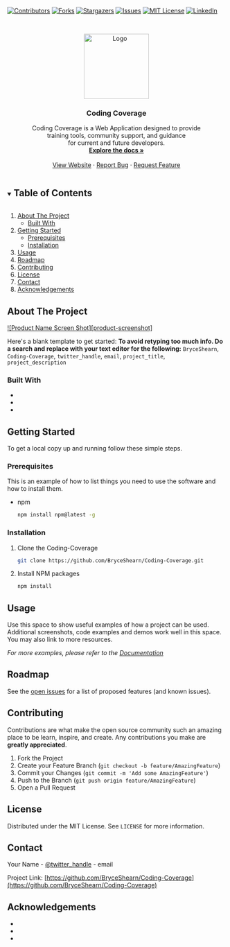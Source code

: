 [![Contributors][contributors-shield]][contributors-url]
[![Forks][forks-shield]][forks-url]
[![Stargazers][stars-shield]][stars-url]
[![Issues][issues-shield]][issues-url]
[![MIT License][license-shield]][license-url]
[![LinkedIn][linkedin-shield]][linkedin-url]



<!-- PROJECT LOGO -->
<br />
<p align="center">
  <a href="https://github.com/BryceShearn/Coding-Coverage">
    <img src="http://3.140.95.0:8080/CodingCoverage/images/codingCoverage.png" alt="Logo" width="150" height="150">
  </a>

  <h3 align="center">Coding Coverage</h3>

  <p align="center">
    Coding Coverage is a Web Application designed to provide<br /> training tools, community support, and guidance <br /> for current and future developers.
    <br />
    <a href="https://github.com/BryceShearn/Coding-Coverage"><strong>Explore the docs »</strong></a>
    <br />
    <br />
    <a href="https://tinyurl.com/CodingCoverage">View Website</a>
    ·
    <a href="https://github.com/BryceShearn/Coding-Coverage/issues">Report Bug</a>
    ·
    <a href="https://github.com/BryceShearn/Coding-Coverage/issues">Request Feature</a>
  </p>
</p>



<!-- TABLE OF CONTENTS -->
<details open="open">
  <summary><h2 style="display: inline-block">Table of Contents</h2></summary>
  <ol>
    <li>
      <a href="#about-the-project">About The Project</a>
      <ul>
        <li><a href="#built-with">Built With</a></li>
      </ul>
    </li>
    <li>
      <a href="#getting-started">Getting Started</a>
      <ul>
        <li><a href="#prerequisites">Prerequisites</a></li>
        <li><a href="#installation">Installation</a></li>
      </ul>
    </li>
    <li><a href="#usage">Usage</a></li>
    <li><a href="#roadmap">Roadmap</a></li>
    <li><a href="#contributing">Contributing</a></li>
    <li><a href="#license">License</a></li>
    <li><a href="#contact">Contact</a></li>
    <li><a href="#acknowledgements">Acknowledgements</a></li>
  </ol>
</details>



<!-- ABOUT THE PROJECT -->
## About The Project

[![Product Name Screen Shot][product-screenshot]](https://example.com)

Here's a blank template to get started:
**To avoid retyping too much info. Do a search and replace with your text editor for the following:**
`BryceShearn`, `Coding-Coverage`, `twitter_handle`, `email`, `project_title`, `project_description`


### Built With

* []()
* []()
* []()



<!-- GETTING STARTED -->
## Getting Started

To get a local copy up and running follow these simple steps.

### Prerequisites

This is an example of how to list things you need to use the software and how to install them.
* npm
  ```sh
  npm install npm@latest -g
  ```

### Installation

1. Clone the Coding-Coverage
   ```sh
   git clone https://github.com/BryceShearn/Coding-Coverage.git
   ```
2. Install NPM packages
   ```sh
   npm install
   ```



<!-- USAGE EXAMPLES -->
## Usage

Use this space to show useful examples of how a project can be used. Additional screenshots, code examples and demos work well in this space. You may also link to more resources.

_For more examples, please refer to the [Documentation](https://example.com)_



<!-- ROADMAP -->
## Roadmap

See the [open issues](https://github.com/BryceShearn/Coding-Coverage/issues) for a list of proposed features (and known issues).



<!-- CONTRIBUTING -->
## Contributing

Contributions are what make the open source community such an amazing place to be learn, inspire, and create. Any contributions you make are **greatly appreciated**.

1. Fork the Project
2. Create your Feature Branch (`git checkout -b feature/AmazingFeature`)
3. Commit your Changes (`git commit -m 'Add some AmazingFeature'`)
4. Push to the Branch (`git push origin feature/AmazingFeature`)
5. Open a Pull Request



<!-- LICENSE -->
## License

Distributed under the MIT License. See `LICENSE` for more information.



<!-- CONTACT -->
## Contact

Your Name - [@twitter_handle](https://twitter.com/twitter_handle) - email

Project Link: [https://github.com/BryceShearn/Coding-Coverage](https://github.com/BryceShearn/Coding-Coverage)



<!-- ACKNOWLEDGEMENTS -->
## Acknowledgements

* []()
* []()
* []()





<!-- MARKDOWN LINKS & IMAGES -->
<!-- https://www.markdownguide.org/basic-syntax/#reference-style-links -->
[contributors-shield]: https://img.shields.io/github/contributors/BryceShearn/Coding-Coverage.svg?style=for-the-badge
[contributors-url]: https://github.com/BryceShearn/Coding-Coverage/graphs/contributors
[forks-shield]: https://img.shields.io/github/forks/BryceShearn/Coding-Coverage.svg?style=for-the-badge
[forks-url]: https://github.com/BryceShearn/Coding-Coverage/network/members
[stars-shield]: https://img.shields.io/github/stars/BryceShearn/Coding-Coverage.svg?style=for-the-badge
[stars-url]: https://github.com/BryceShearn/Coding-Coverage/stargazers
[issues-shield]: https://img.shields.io/github/issues/BryceShearn/Coding-Coverage.svg?style=for-the-badge
[issues-url]: https://github.com/BryceShearn/Coding-Coverage/issues
[license-shield]: https://img.shields.io/github/license/BryceShearn/Coding-Coverage.svg?style=for-the-badge
[license-url]: https://github.com/BryceShearn/Coding-Coverage/blob/master/LICENSE.txt
[linkedin-shield]: https://img.shields.io/badge/-LinkedIn-black.svg?style=for-the-badge&logo=linkedin&colorB=555
[linkedin-url]: https://linkedin.com/in/BryceShearn
